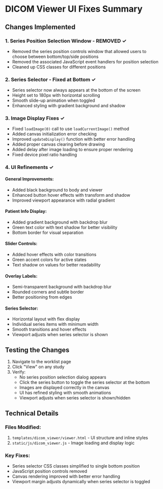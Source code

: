 # DICOM Viewer UI Fixes Summary

## Changes Implemented

### 1. Series Position Selection Window - REMOVED ✓
- Removed the series position controls window that allowed users to choose between bottom/top/side positions
- Removed the associated JavaScript event handlers for position selection
- Cleaned up CSS classes for different positions

### 2. Series Selector - Fixed at Bottom ✓
- Series selector now always appears at the bottom of the screen
- Height set to 180px with horizontal scrolling
- Smooth slide-up animation when toggled
- Enhanced styling with gradient background and shadow

### 3. Image Display Fixes ✓
- Fixed `loadImage(0)` call to use `loadCurrentImage()` method
- Added canvas initialization error checking
- Improved `updateDisplay()` function with better error handling
- Added proper canvas clearing before drawing
- Added delay after image loading to ensure proper rendering
- Fixed device pixel ratio handling

### 4. UI Refinements ✓

#### General Improvements:
- Added black background to body and viewer
- Enhanced button hover effects with transform and shadow
- Improved viewport appearance with radial gradient

#### Patient Info Display:
- Added gradient background with backdrop blur
- Green text color with text shadow for better visibility
- Bottom border for visual separation

#### Slider Controls:
- Added hover effects with color transitions
- Green accent colors for active states
- Text shadow on values for better readability

#### Overlay Labels:
- Semi-transparent background with backdrop blur
- Rounded corners and subtle border
- Better positioning from edges

#### Series Selector:
- Horizontal layout with flex display
- Individual series items with minimum width
- Smooth transitions and hover effects
- Viewport adjusts when series selector is shown

## Testing the Changes

1. Navigate to the worklist page
2. Click "View" on any study
3. Verify:
   - No series position selection dialog appears
   - Click the series button to toggle the series selector at the bottom
   - Images are displayed correctly in the canvas
   - UI has refined styling with smooth animations
   - Viewport adjusts when series selector is shown/hidden

## Technical Details

### Files Modified:
1. `templates/dicom_viewer/viewer.html` - UI structure and inline styles
2. `static/js/dicom_viewer.js` - Image loading and display logic

### Key Fixes:
- Series selector CSS classes simplified to single bottom position
- JavaScript position controls removed
- Canvas rendering improved with better error handling
- Viewport margin adjusts dynamically when series selector is toggled